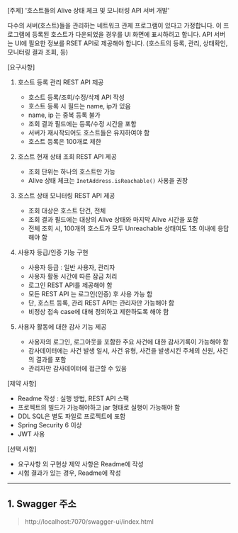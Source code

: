 [주제]
'호스트들의 Alive 상태 체크 및 모니터링 API 서버 개발'

다수의 서버(호스트)들을 관리하는 네트워크 관제 프로그램이 있다고 가정합니다.
이 프로그램에 등록된 호스트가 다운되었을 경우를 UI 화면에 표시하려고 합니다.
API 서버는 UI에 필요한 정보를 RSET API로 제공해야 합니다.
(호스트의 등록, 관리, 상태확인, 모니터링 결과 조회, 등)


[요구사항]
1. 호스트 등록 관리 REST API 제공
   - 호스트 등록/조회/수정/삭제 API 작성
   - 호스트 등록 시 필드는 name, ip가 있음
   - name, ip 는 중복 등록 불가
   - 조회 결과 필드에는 등록/수정 시간을 포함
   - 서버가 재시작되어도 호스트들은 유지하여야 함
   - 호스트 등록은 100개로 제한

2. 호스트 현재 상태 조회 REST API 제공
   - 조회 단위는 하나의 호스트만 가능
   - Alive 상태 체크는 `InetAddress.isReachable()` 사용을 권장
   
3. 호스트 상태 모니터링 REST API 제공
   - 조회 대상은 호스트 단건, 전체
   - 조회 결과 필드에는 대상의 Alive 상태와 마지막 Alive 시간을 포함
   - 전체 조회 시, 100개의 호스트가 모두 Unreachable 상태여도 1초 이내에 응답해야 함

4. 사용자 등급/인증 기능 구현
   - 사용자 등급 : 일반 사용자, 관리자
   - 사용자 활동 시간에 따른 잠금 처리
   - 로그인 REST API를 제공해야 함
   - 모든 REST API 는 로그인(인증) 후 사용 가능 함
   - 단, 호스트 등록, 관리 REST API는 관리자만 가능해야 함
   - 비정상 접속 case에 대해 정의하고 제한하도록 해야 함

5. 사용자 활동에 대한 감사 기능 제공
   - 사용자의 로그인, 로그아웃을 포함한 주요 사건에 대한 감사기록이 가능해야 함
   - 감사데이터에는 사건 발생 일시, 사건 유형, 사건을 발생시킨 주체의 신원, 사건의 결과를 포함
   - 관리자만 감사데이터에 접근할 수 있음


[제약 사항]
- Readme 작성 : 실행 방법, REST API 스팩
- 프로젝트의 빌드가 가능해야하고 jar 형태로 실행이 가능해야 함
- DDL SQL은 별도 파일로 프로젝트에 포함
- Spring Security 6 이상
- JWT 사용


[선택 사항]
- 요구사항 외 구현상 제약 사항은 Readme에 작성
- 시험 결과가 있는 경우, Readme에 작성


---
## 1. Swagger 주소
> http://localhost:7070/swagger-ui/index.html
